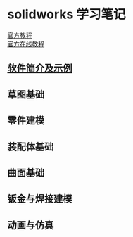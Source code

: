 # solidworks 学习笔记  

[官方教程](../../res/images/introsw.pdf)  
[官方在线教程](https://help.solidworks.com/2019/chinese-simplified/SolidWorks/sldworks/r_welcome_sw_online_help.htm)  

## [软件简介及示例](instrosw.md)    

## 草图基础  

## 零件建模  

## 装配体基础  

## 曲面基础  

## 钣金与焊接建模  

## 动画与仿真  